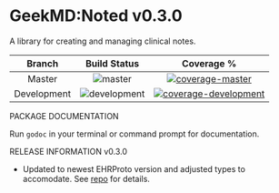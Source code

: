 # GeekMD:Noted v0.3.0
A library for creating and managing clinical notes.

|Branch|Build Status|Coverage %|
|:---:|:---:|:---:|
|Master| ![master](https://travis-ci.org/geekmdio/noted.svg?branch=master)|[![coverage-master](https://codecov.io/gh/geekmdio/noted/branch/master/graph/badge.svg)](https://codecov.io/gh/geekmdio/noted)|
|Development|![development](https://travis-ci.org/geekmdio/noted.svg?branch=development)|[![coverage-development](https://codecov.io/gh/geekmdio/noted/branch/development/graph/badge.svg)](https://codecov.io/gh/geekmdio/noted)|


PACKAGE DOCUMENTATION

Run `godoc` in your terminal or command prompt for documentation.

RELEASE INFORMATION v0.3.0
- Updated to newest EHRProto version and adjusted types to accomodate. See [repo](https://github.com/geekmdio/ehrprotorepo) for details.